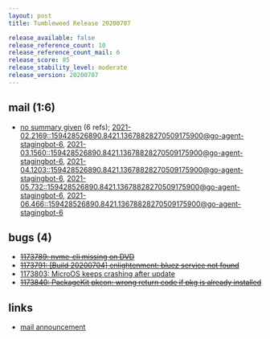 ```yaml
---
layout: post
title: Tumbleweed Release 20200707

release_available: false
release_reference_count: 10
release_reference_count_mail: 6
release_score: 85
release_stability_level: moderate
release_version: 20200707
---
```


## mail (1:6)

- [no summary given](https://lists.opensuse.org/archives/list/factory@lists.opensuse.org/thread/ZDS4YKWVSAH2VVTSMCBBRXYJ5RFVEKHI) (6 refs); [2021-02.2169::<159428526890.8421.13678828270509175900@go-agent-stagingbot-6>](https://lists.opensuse.org/archives/list/factory@lists.opensuse.org/thread/ZDS4YKWVSAH2VVTSMCBBRXYJ5RFVEKHI), [2021-03.1560::<159428526890.8421.13678828270509175900@go-agent-stagingbot-6>](https://lists.opensuse.org/archives/list/factory@lists.opensuse.org/thread/ZDS4YKWVSAH2VVTSMCBBRXYJ5RFVEKHI), [2021-04.1203::<159428526890.8421.13678828270509175900@go-agent-stagingbot-6>](https://lists.opensuse.org/archives/list/factory@lists.opensuse.org/thread/ZDS4YKWVSAH2VVTSMCBBRXYJ5RFVEKHI), [2021-05.732::<159428526890.8421.13678828270509175900@go-agent-stagingbot-6>](https://lists.opensuse.org/archives/list/factory@lists.opensuse.org/thread/ZDS4YKWVSAH2VVTSMCBBRXYJ5RFVEKHI), [2021-06.466::<159428526890.8421.13678828270509175900@go-agent-stagingbot-6>](https://lists.opensuse.org/archives/list/factory@lists.opensuse.org/thread/ZDS4YKWVSAH2VVTSMCBBRXYJ5RFVEKHI)

## bugs (4)

<!--more-->

- ~~[1173789: nvme-cli missing on DVD](https://bugzilla.opensuse.org/show_bug.cgi?id=1173789)~~
- ~~[1173791: \[Build 20200704\] enlightenment: bluez service not found](https://bugzilla.opensuse.org/show_bug.cgi?id=1173791)~~
- [1173803: MicroOS keeps crashing after update](https://bugzilla.opensuse.org/show_bug.cgi?id=1173803)
- ~~[1173840: PackageKit pkcon: wrong return code if pkg is already installed](https://bugzilla.opensuse.org/show_bug.cgi?id=1173840)~~



## links

- [mail announcement](https://lists.opensuse.org/archives/list/factory@lists.opensuse.org/thread/ZDS4YKWVSAH2VVTSMCBBRXYJ5RFVEKHI)
